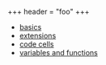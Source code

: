 +++
header = "foo"
+++

* [basics](/syntax/basics/)
* [extensions](/syntax/extensions/)
* [code cells](/syntax/code/)
* [variables and functions](/vars+funs/)
